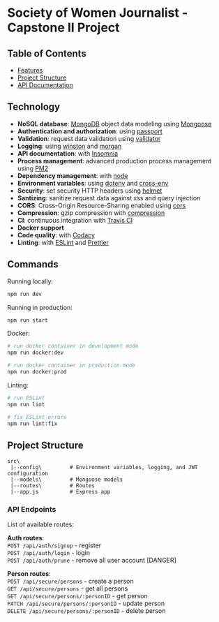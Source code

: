# Society of Women Journalist - Capstone II Project

## Table of Contents

- [Features](#technology)
- [Project Structure](#project-structure)
- [API Documentation](#api-documentation)

## Technology

- **NoSQL database**: [MongoDB](https://www.mongodb.com) object data modeling using [Mongoose](https://mongoosejs.com)
- **Authentication and authorization**: using [passport](http://www.passportjs.org)
- **Validation**: request data validation using [validator](https://github.com/validatorjs/validator.js)
- **Logging**: using [winston](https://github.com/winstonjs/winston) and [morgan](https://github.com/expressjs/morgan)
- **API documentation**: with [Insomnia](https://insomnia.rest/)
- **Process management**: advanced production process management using [PM2](https://pm2.keymetrics.io)
- **Dependency management**: with [node](https://nodejs.com)
- **Environment variables**: using [dotenv](https://github.com/motdotla/dotenv) and [cross-env](https://github.com/kentcdodds/cross-env#readme)
- **Security**: set security HTTP headers using [helmet](https://helmetjs.github.io)
- **Santizing**: sanitize request data against xss and query injection
- **CORS**: Cross-Origin Resource-Sharing enabled using [cors](https://github.com/expressjs/cors)
- **Compression**: gzip compression with [compression](https://github.com/expressjs/compression)
- **CI**: continuous integration with [Travis CI](https://travis-ci.org)
- **Docker support**
- **Code quality**: with [Codacy](https://www.codacy.com)
- **Linting**: with [ESLint](https://eslint.org) and [Prettier](https://prettier.io)


## Commands

Running locally:

```bash
npm run dev
```

Running in production:

```bash
npm run start
```

Docker:

```bash
# run docker container in development mode
npm run docker:dev

# run docker container in production mode
npm run docker:prod

```

Linting:

```bash
# run ESLint
npm run lint

# fix ESLint errors
npm run lint:fix

```

## Project Structure

```
src\
 |--config\         # Environment variables, logging, and JWT configuration
 |--models\         # Mongoose models
 |--routes\         # Routes
 |--app.js          # Express app
```

### API Endpoints

List of available routes:

**Auth routes**:\
`POST /api/auth/signup` - register\
`POST /api/auth/login` - login\
`POST /api/auth/prune` - remove all user account [DANGER]

**Person routes**:\
`POST /api/secure/persons` - create a person\
`GET /api/secure/persons` - get all persons\
`GET /api/secure/persons/:personID` - get person\
`PATCH /api/secure/persons/:personID` - update person\
`DELETE /api/secure/persons/:personID` - delete person